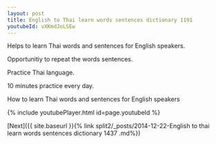 ```yaml
---
layout: post
title: English to Thai learn words sentences dictionary 1191 
youtubeId: vXKmdJoLSEw
---
```

 
 
Helps to learn Thai words and sentences for English speakers.

Opportunitiy to repeat the words sentences. 

Practice Thai language. 
 
10 minutes practice every day. 
 
How to learn Thai words and sentences for English speakers 
 
{% include youtubePlayer.html id=page.youtubeId %}
 
 
[Next]({{ site.baseurl }}{% link  split2/_posts/2014-12-22-English to thai learn words sentences dictionary 1437 .md%})
 
